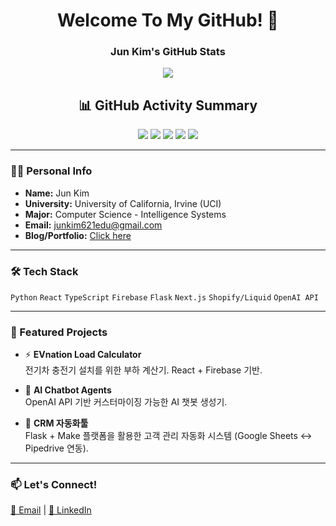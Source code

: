 <h1 align="center">Welcome To My GitHub! 👋</h1>

<div align="center">
  
  ### Jun Kim's GitHub Stats
  
<img src="https://github-readme-stats-juni.vercel.app/api?username=JunK-enter&show_icons=true&layout=compact&theme=tokyonight&count_private=true" />
<h2 align="center">📊 GitHub Activity Summary</h2>

<p align="center">
  <img src="https://img.shields.io/badge/⭐%20Total%20Stars-4-blue?style=for-the-badge" />
  <img src="https://img.shields.io/badge/🕒%20Commits%20(2025)-132-green?style=for-the-badge" />
  <img src="https://img.shields.io/badge/🔀%20Pull%20Requests-12-orange?style=for-the-badge" />
  <img src="https://img.shields.io/badge/🐞%20Issues-7-yellow?style=for-the-badge" />
  <img src="https://img.shields.io/badge/🤝%20Contributed%20To-3-lightgrey?style=for-the-badge" />
</p>


</div>

---

### 🧑‍💻 Personal Info

- **Name:** Jun Kim  
- **University:** University of California, Irvine (UCI)  
- **Major:** Computer Science - Intelligence Systems  
- **Email:** junkim621edu@gmail.com
- **Blog/Portfolio:** [Click here](https://junkimsport.vercel.app)

---

### 🛠 Tech Stack

`Python` `React` `TypeScript` `Firebase` `Flask` `Next.js` `Shopify/Liquid` `OpenAI API`

---

### 📌 Featured Projects

- ⚡ **EVnation Load Calculator**  
  전기차 충전기 설치를 위한 부하 계산기. React + Firebase 기반.

- 🤖 **AI Chatbot Agents**  
  OpenAI API 기반 커스터마이징 가능한 AI 챗봇 생성기.

- 🔄 **CRM 자동화툴**  
  Flask + Make 플랫폼을 활용한 고객 관리 자동화 시스템 (Google Sheets ↔ Pipedrive 연동).

---

### 📫 Let's Connect!

<a href="mailto:junkim621edu@gmail.com">📧 Email</a> |
<a href="https://www.linkedin.com/in/jun-kim-b1889529a/">🔗 LinkedIn</a> 

